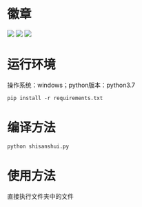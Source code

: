 徽章
====

![](https://img.shields.io/badge/CSDN-Razuimlh-orange)
![](https://img.shields.io/badge/language-python-green)
![](https://img.shields.io/badge/code%20quality-A-blue)

运行环境
=======
操作系统：windows；python版本：python3.7

    pip install -r requirements.txt

编译方法
=======
    python shisanshui.py

使用方法
=======
直接执行文件夹中的文件
